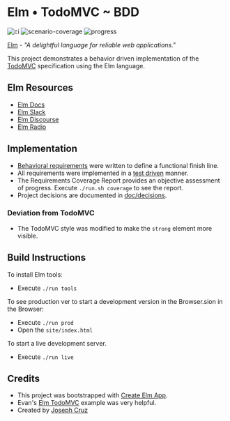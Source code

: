 # Elm • TodoMVC ~ BDD

![ci](https://github.com/agilarity/elm-todomvc-bdd/actions/workflows/ci.yml/badge.svg) ![scenario-coverage](https://img.shields.io/endpoint?url=https://gist.githubusercontent.com/agilarity//ae5110630f7d23adb1a0d2cfce564275/raw/scenario-coverage.json) ![progress](https://img.shields.io/endpoint?url=https://gist.githubusercontent.com/agilarity//ae5110630f7d23adb1a0d2cfce564275/raw/progress.json)

[Elm](https://elm-lang.org/) - _"A delightful language for reliable web applications."_

This project demonstrates a behavior driven implementation of the [TodoMVC](http://todomvc.com/) specification using the Elm language.

## Elm Resources

- [Elm Docs](https://guide.elm-lang.org/)
- [Elm Slack](https://elmlang.slack.com)
- [Elm Discourse](https://discourse.elm-lang.org/)
- [Elm Radio](https://elm-radio.com/)

## Implementation

- [Behavioral requirements](doc/requirements/solution-overview.md) were written to define a functional finish line.
- All requirements were implemented in a [test driven](https://en.wikipedia.org/wiki/Test-driven_development) manner.
- The Requirements Coverage Report provides an objective assessment of progress. Execute `./run.sh coverage` to see the report.
- Project decisions are documented in [doc/decisions](doc/decisions).

### Deviation from TodoMVC

- The TodoMVC style was modified to make the `strong` element more visible.

## Build Instructions

To install Elm tools:

- Execute `./run tools`

To see production ver to start a development version in the Browser.sion in the Browser:

- Execute `./run prod`
- Open the `site/index.html`

To start a live development server.

- Execute `./run live`

## Credits

- This project was bootstrapped with [Create Elm App](https://github.com/halfzebra/create-elm-app).
- Evan's [Elm TodoMVC](https://github.com/evancz/elm-todomvc) example was very helpful.
- Created by [Joseph Cruz](http://agilarity.com)
